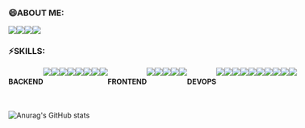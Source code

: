 ### 😄ABOUT ME:
<div style="display: flex">
  <img src="https://img.shields.io/badge/Playing Games-000000?style=flat-square&logo=counterstrike&logoColor=FFFFFF"/>
  <img src="https://img.shields.io/badge/Listening Music-FF0000?style=flat-square&logo=applemusic&logoColor=FFFFFF"/>
  <img src="https://img.shields.io/badge/Develop-FFCB36?style=flat-square&logo=devdotto&logoColor=FFFFFF"/>
  <img src="https://img.shields.io/badge/ewhdtls0@naver.com-005FF9?style=flat-square&logo=gmail&logoColor=EA4335"/>
</div>

### ⚡SKILLS:
<div style="display: flex">
  <h4>BACKEND</h4>
  <img src="https://img.shields.io/badge/Spring Boot-6DB33F?style=flat-square&logo=gmail&logoColor=FFFFFF"/>
  <img src="https://img.shields.io/badge/Spring Security-C71A36?style=flat-square&logo=apachemaven&logoColor=FFFFFF"/>
  <img src="https://img.shields.io/badge/Spring Data JPA-648B1A?style=flat-square&logo=hibernate&logoColor=FFFFFF"/>
  <img src="https://img.shields.io/badge/QueryDsl-0078C0?style=flat-square&logo=quora&logoColor=FFFFFF"/>
  <img src="https://img.shields.io/badge/Gradle-02303A?style=flat-square&logo=gradle&logoColor=FFFFFF"/>
  <img src="https://img.shields.io/badge/Maven-C71A36?style=flat-square&logo=apachemaven&logoColor=FFFFFF"/>
  <img src="https://img.shields.io/badge/Redis-DC382D?style=flat-square&logo=redis&logoColor=FFFFFF"/>
  <img src="https://img.shields.io/badge/IntelliJ-000000?style=flat-square&logo=intellijidea&logoColor=FFFFFF"/>
  <br>
  <h4>FRONTEND</h4>
  <img src="https://img.shields.io/badge/Thymeleaf-005F0F?style=flat-square&logo=thymeleaf&logoColor=FFFFFF"/>
  <img src="https://img.shields.io/badge/Javascript-F7DF1E?style=flat-square&logo=javascript&logoColor=FFFFFF"/>
  <img src="https://img.shields.io/badge/React-61DAFB?style=flat-square&logo=react&logoColor=FFFFFF"/>
  <img src="https://img.shields.io/badge/Axios-5A29E4?style=flat-square&logo=axios&logoColor=FFFFFF"/>
  <img src="https://img.shields.io/badge/WebStorm-000000?style=flat-square&logo=webstorm&logoColor=FFFFFF"/>
  <h4>DEVOPS</h4>
  <img src="https://img.shields.io/badge/AWS-232F3E?style=flat-square&logo=amazonaws&logoColor=FFFFFF"/>
  <img src="https://img.shields.io/badge/S3-569A31?style=flat-square&logo=amazons3&logoColor=FFFFFF"/>
  <img src="https://img.shields.io/badge/RDS-527FFF?style=flat-square&logo=amazonrds&logoColor=FFFFFF"/>
  <img src="https://img.shields.io/badge/EC2-FF9900?style=flat-square&logo=amazonec2&logoColor=FFFFFF"/>
  <img src="https://img.shields.io/badge/Docker-2496ED?style=flat-square&logo=docker&logoColor=FFFFFF"/>
  <img src="https://img.shields.io/badge/MySql-4479A1?style=flat-square&logo=mysql&logoColor=FFFFFF"/>
  <img src="https://img.shields.io/badge/Oracle-F80000?style=flat-square&logo=oracle&logoColor=FFFFFF"/>
  <img src="https://img.shields.io/badge/Nginx-009639?style=flat-square&logo=nginx&logoColor=FFFFFF"/>
  <img src="https://img.shields.io/badge/Tomcat-F8DC75?style=flat-square&logo=apachetomcat&logoColor=FFFFFF"/>
  <img src="https://img.shields.io/badge/Jenkins-D24939?style=flat-square&logo=jenkins&logoColor=FFFFFF"/>
</div>
<br>


![Anurag's GitHub stats](https://github-readme-stats.vercel.app/api?username=ewhdtls0&show_icons=true&theme=tokyonight)
<!--
**ewhdtls0/ewhdtls0** is a ✨ _special_ ✨ repository because its `README.md` (this file) appears on your GitHub profile.

Here are some ideas to get you started:

- 🔭 I’m currently working on ...
- 🌱 I’m currently learning ...
- 👯 I’m looking to collaborate on ...
- 🤔 I’m looking for help with ...
- 💬 Ask me about ...
- 📫 How to reach me: ...
- 😄 Pronouns: ..
- ⚡ Fun fact: ...
-->
